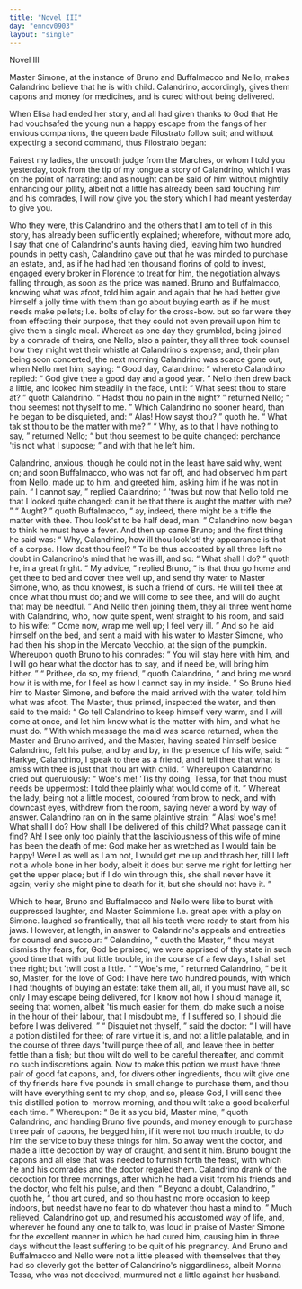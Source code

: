```yaml
---
title: "Novel III"
day: "ennov0903"
layout: "single"
---
```

<html>
 <head>
 </head>
 <body>
  <div id="nov0903" type="novella" who="filostrato">
   <head>
    Novel III
   </head>
   <argument>
    <p>
     <milestone id="p09030001"/>
     <!--(i)-->
     Master Simone, at the instance of Bruno and Buffalmacco
 and Nello, makes Calandrino believe that he is with
 child. Calandrino, accordingly, gives them capons and
 money for medicines, and is cured without being
 delivered.
     <!--(/i)-->
    </p>
   </argument>
   <div3 type="commentary" who="author">
    <p>
     <milestone id="p09030002"/>
     <!--(sc)-->
     When
     <!--(/sc)-->
     Elisa had ended her story, and all had given thanks to
 God that He had vouchsafed the young nun a happy escape from
 the fangs of her envious companions, the queen bade Filostrato follow
 suit; and without expecting a second command, thus Filostrato
 began:
    </p>
   </div3>
   <div3 type="commentary" who="filostrato">
    <p>
     <milestone id="p09030003"/>
     Fairest my ladies, the uncouth judge from the Marches, or
 whom I told you yesterday, took from the tip of my tongue a story
 of Calandrino, which I was on the point of narrating: and as nought
 can be said of him without mightily enhancing our jollity, albeit not
 a little has already been said touching him and his comrades, I will
 now give you the story which I had meant yesterday to give you.
    </p>
   </div3>
   <p>
    <milestone id="p09030004"/>
    Who they were, this Calandrino and the others that I am to tell of
 in this story, has already been sufficiently explained; wherefore,
 without more ado, I say that one of Calandrino's aunts having died,
 leaving him two hundred pounds in petty cash, Calandrino gave out
 that he was minded to purchase an estate, and, as if he had had ten
 thousand florins of gold to invest, engaged every broker in Florence
 to treat for him, the negotiation always falling through, as soon as
 the price was named.
    <milestone id="p09030005"/>
    Bruno and Buffalmacco, knowing what was
 afoot, told him again and again that he had better give himself a
 jolly time with them than go about buying earth as if he must needs
 make pellets;
    <note>
     <!--(i)-->
     I.e.
     <!--(/i)-->
     bolts of clay for the cross-bow.
    </note>
    but
 so far were they from effecting their purpose,
    <pb n="275"/>
    that they could not even prevail upon him to give them a single
 meal.
    <milestone id="p09030006"/>
    Whereat as one day they grumbled, being joined by a comrade
 of theirs, one Nello, also a painter, they all three took counsel how
 they might wet their whistle at Calandrino's expense; and, their
 plan being soon concerted, the next morning Calandrino was scarce
 gone out, when Nello met him, saying:
    <q direct="unspecified">
     Good day, Calandrino:
    </q>
    <milestone id="p09030007"/>
    whereto Calandrino replied:
    <q direct="unspecified">
     God give thee a good day and a
 good year.
    </q>
    Nello then drew back a little, and looked him steadily
 in the face, until:
    <q direct="unspecified">
     What seest thou to stare at?
    </q>
    quoth Calandrino.
    <milestone id="p09030008"/>
    <q direct="unspecified">
     Hadst thou no pain in the night?
    </q>
    returned Nello;
    <q direct="unspecified">
     thou
 seemest not thyself to me.
    </q>
    Which Calandrino no sooner heard,
 than he began to be disquieted, and:
    <milestone id="p09030009"/>
    <q direct="unspecified">
     Alas! How sayst thou?
    </q>
    quoth he.
    <q direct="unspecified">
     What tak'st thou to be the matter with me?
    </q>
    <milestone id="p09030010"/>
    <q direct="unspecified">
     Why,
 as to that I have nothing to say,
    </q>
    returned Nello;
    <q direct="unspecified">
     but thou
 seemest to be quite changed: perchance 'tis not what I suppose;
    </q>
    and with that he left him.
   </p>
   <p>
    <milestone id="p09030011"/>
    Calandrino, anxious, though he could not in the least have said
 why, went on; and soon Buffalmacco, who was not far off, and had
 observed him part from Nello, made up to him, and greeted him,
 asking him if he was not in pain.
    <q direct="unspecified">
     I cannot say,
    </q>
    replied Calandrino;
    <q direct="unspecified">
     'twas but now that Nello told me that I looked quite changed:
 can it be that there is aught the matter with me?
    </q>
    <q direct="unspecified">
     Aught?
    </q>
    <milestone id="p09030012"/>
    quoth Buffalmacco,
    <q direct="unspecified">
     ay, indeed, there might be a trifle the matter
 with thee. Thou look'st to be half dead, man.
    </q>
    <milestone id="p09030013"/>
    Calandrino now
 began to think he must have a fever. And then up came Bruno;
 and the first thing he said was:
    <q direct="unspecified">
     Why, Calandrino, how ill thou
 look'st! thy appearance is that of a corpse. How dost thou feel?
    </q>
    <milestone id="p09030014"/>
    To be thus accosted by all three left no doubt in Calandrino's mind
 that he was ill, and so:
    <q direct="unspecified">
     What shall I do?
    </q>
    quoth he, in a great
 fright.
    <milestone id="p09030015"/>
    <q direct="unspecified">
     My advice,
    </q>
    replied Bruno,
    <q direct="unspecified">
     is that thou go home and
 get thee to bed and cover thee well up, and send thy water to
 Master Simone, who, as thou knowest, is such a friend of ours. He
 will tell thee at once what thou must do; and we will come to see
 thee, and will do aught that may be needful.
    </q>
    <milestone id="p09030016"/>
    And Nello then
 joining them, they all three went home with Calandrino, who, now
 quite spent, went straight to his room, and said to his wife:
    <q direct="unspecified">
     Come
 now, wrap me well up; I feel very ill.
    </q>
    <milestone id="p09030017"/>
    And so he laid himself on
 the bed, and sent a maid with his water to Master Simone, who had
 then his shop in the Mercato Vecchio, at the sign of the pumpkin.
    <pb n="276"/>
    Whereupon quoth Bruno to his comrades:
    <q direct="unspecified">
     You will stay here
 with him, and I will go hear what the doctor has to say, and if need
 be, will bring him hither.
    </q>
    <milestone id="p09030018"/>
    <q direct="unspecified">
     Prithee, do so, my friend,
    </q>
    quoth
 Calandrino,
    <q direct="unspecified">
     and bring me word how it is with me, for I feel as
 how I cannot say in my inside.
    </q>
    <milestone id="p09030019"/>
    So Bruno hied him to Master
 Simone, and before the maid arrived with the water, told him what
 was afoot. The Master, thus primed, inspected the water, and then
 said to the maid:
    <q direct="unspecified">
     Go tell Calandrino to keep himself very warm,
 and I will come at once, and let him know what is the matter with
 him, and what he must do.
    </q>
    <milestone id="p09030020"/>
    With which message the maid was
 scarce returned, when the Master and Bruno arrived, and the Master,
 having seated himself beside Calandrino, felt his pulse, and by and by,
 in the presence of his wife, said:
    <q direct="unspecified">
     Harkye, Calandrino, I speak to
 thee as a friend, and I tell thee that what is amiss with thee is just
 that thou art with child.
    </q>
    <milestone id="p09030021"/>
    Whereupon Calandrino cried out querulously:
    <q direct="unspecified">
     Woe's me! 'Tis thy doing, Tessa, for that thou must
 needs be uppermost: I told thee plainly what would come of it.
    </q>
    <milestone id="p09030022"/>
    Whereat the lady, being not a little modest, coloured from brow to
 neck, and with downcast eyes, withdrew from the room, saying
 never a word by way of answer.
    <milestone id="p09030023"/>
    Calandrino ran on in the same
 plaintive strain:
    <q direct="unspecified">
     Alas! woe's me! What shall I do? How shall
 I be delivered of this child? What passage can it find? Ah! I see
 only too plainly that the lasciviousness of this wife of mine has been
 the death of me: God make her as wretched as I would fain be
 happy!
     <milestone id="p09030024"/>
     Were I as well as I am not, I would get me up and thrash
 her, till I left not a whole bone in her body, albeit it does but serve
 me right for letting her get the upper place; but if I do win through
 this, she shall never have it again; verily she might pine to death for
 it, but she should not have it.
    </q>
   </p>
   <p>
    <milestone id="p09030025"/>
    Which to hear, Bruno and Buffalmacco and Nello were like to
 burst with suppressed laughter, and Master Scimmione
    <note>
     <!--(i)-->
     I.e.
     <!--(/i)-->
     great
 ape: with a play on Simone.
    </note>
    laughed so
 frantically, that all his teeth were ready to start from his jaws.
    <milestone id="p09030026"/>
    However,
 at length, in answer to Calandrino's appeals and entreaties for
 counsel and succour:
    <q direct="unspecified">
     Calandrino,
    </q>
    quoth the Master,
    <q direct="unspecified">
     thou
 mayst dismiss thy fears, for, God be praised, we were apprised of thy
 state in such good time that with but little trouble, in the course of a
 few days, I shall set thee right; but 'twill cost a little.
    </q>
    <milestone id="p09030027"/>
    <q direct="unspecified">
     Woe's
     <pb n="277"/>
     me,
    </q>
    returned Calandrino,
    <q direct="unspecified">
     be it so, Master, for the love of God:
 I have here two hundred pounds, with which I had thoughts of buying
 an estate: take them all, all, if you must have all, so only I may escape
 being delivered, for I know not how I should manage it, seeing that
 women, albeit 'tis much easier for them, do make such a noise in
 the hour of their labour, that I misdoubt me, if I suffered so, I should
 die before I was delivered.
    </q>
    <milestone id="p09030028"/>
    <q direct="unspecified">
     Disquiet not thyself,
    </q>
    said the
 doctor:
    <q direct="unspecified">
     I will have a potion distilled for thee; of rare virtue it is, and not
 a little palatable, and in the course of three days 'twill purge thee of
 all, and leave thee in better fettle than a fish; but thou wilt do well
 to be careful thereafter, and commit no such indiscretions again.
     <milestone id="p09030029"/>
     Now to make this potion we must have three pair of good fat
 capons, and, for divers other ingredients, thou wilt give one of thy
 friends here five pounds in small change to purchase them, and thou
 wilt have everything sent to my shop, and so, please God, I will
 send thee this distilled potion to-morrow morning, and thou wilt
 take a good beakerful each time.
    </q>
    <milestone id="p09030030"/>
    Whereupon:
    <q direct="unspecified">
     Be it as you
 bid, Master mine,
    </q>
    quoth Calandrino, and handing Bruno five
 pounds, and money enough to purchase three pair of capons, he
 begged him, if it were not too much trouble, to do him the service
 to buy these things for him.
    <milestone id="p09030031"/>
    So away went the doctor, and made a
 little decoction by way of draught, and sent it him. Bruno bought
 the capons and all else that was needed to furnish forth the feast,
 with which he and his comrades and the doctor regaled them.
    <milestone id="p09030032"/>
    Calandrino drank of the decoction for three mornings, after which
 he had a visit from his friends and the doctor, who felt his pulse, and
 then:
    <q direct="unspecified">
     Beyond a doubt, Calandrino,
    </q>
    quoth he,
    <q direct="unspecified">
     thou art cured,
 and so thou hast no more occasion to keep indoors, but needst have
 no fear to do whatever thou hast a mind to.
    </q>
    <milestone id="p09030033"/>
    Much relieved,
 Calandrino got up, and resumed his accustomed way of life, and,
 wherever he found any one to talk to, was loud in praise of
 Master Simone for the excellent manner in which he had cured
 him, causing him in three days without the least suffering to
 be quit of his pregnancy. And Bruno and Buffalmacco and
 Nello were not a little pleased with themselves that they had so
 cleverly got the better of Calandrino's niggardliness, albeit Monna
 Tessa, who was not deceived, murmured not a little against her
 husband.
   </p>
  </div>
 </body>
</html>